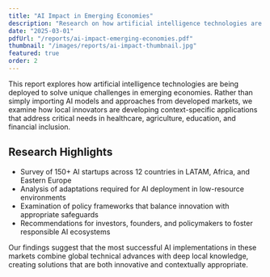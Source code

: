 ```yaml
---
title: "AI Impact in Emerging Economies"
description: "Research on how artificial intelligence technologies are being adopted and adapted to address local challenges in developing markets."
date: "2025-03-01"
pdfUrl: "/reports/ai-impact-emerging-economies.pdf"
thumbnail: "/images/reports/ai-impact-thumbnail.jpg"
featured: true
order: 2
---
```


This report explores how artificial intelligence technologies are being deployed to solve unique challenges in emerging economies. Rather than simply importing AI models and approaches from developed markets, we examine how local innovators are developing context-specific applications that address critical needs in healthcare, agriculture, education, and financial inclusion.

## Research Highlights

- Survey of 150+ AI startups across 12 countries in LATAM, Africa, and Eastern Europe
- Analysis of adaptations required for AI deployment in low-resource environments
- Examination of policy frameworks that balance innovation with appropriate safeguards
- Recommendations for investors, founders, and policymakers to foster responsible AI ecosystems

Our findings suggest that the most successful AI implementations in these markets combine global technical advances with deep local knowledge, creating solutions that are both innovative and contextually appropriate. 